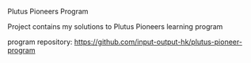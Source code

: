 Plutus Pioneers Program

Project contains my solutions to Plutus Pioneers learning program

program repository: https://github.com/input-output-hk/plutus-pioneer-program 
